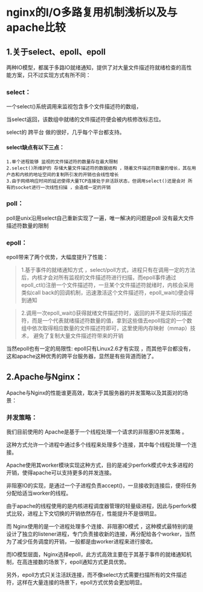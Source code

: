 # nginx的I/O多路复用机制浅析以及与apache比较

## 1.关于select、epoll、epoll

两种IO模型，都属于多路IO就绪通知，提供了对大量文件描述符就绪检查的高性能方案，只不过实现方式有所不同：

### select：

一个select()系统调用来监视包含多个文件描述符的数组，

当select返回，该数组中就绪的文件描述符便会被内核修改标志位。

select的 跨平台 做的很好，几乎每个平台都支持。

#### select缺点有以下三点：

    1.单个进程能够 监视的文件描述符的数量存在最大限制
    2.select()所维护的 存储大量文件描述符的数据结构 ，随着文件描述符数量的增长，其在用户态和内核的地址空间的复制所引发的开销也会线性增长
    3.由于网络响应时间的延迟使得大量TCP连接处于非活跃状态，但调用select()还是会对 所有的socket进行一次线性扫描 ，会造成一定的开销

### poll：

poll是unix沿用select自己重新实现了一遍，唯一解决的问题是poll 没有最大文件描述符数量的限制

### epoll：

epoll带来了两个优势，大幅度提升了性能：

>1.基于事件的就绪通知方式 ，select/poll方式，进程只有在调用一定的方法后，内核才会对所有监视的文件描述符进行扫描，而epoll事件通过epoll_ctl()注册一个文件描述符，一旦某个文件描述符就绪时，内核会采用类似call back的回调机制，迅速激活这个文件描述符，epoll_wait()便会得到通知

>2.调用一次epoll_wait()获得就绪文件描述符时，返回的并不是实际的描述符，而是一个代表就绪描述符数量的值，拿到这些值去epoll指定的一个数组中依次取得相应数量的文件描述符即可，这里使用内存映射（mmap）技术， 避免了复制大量文件描述符带来的开销

当然epoll也有一定的局限性:
epoll只有Linux2.6才有实现 ，而其他平台都没有，这和apache这种优秀的跨平台服务器，显然是有些背道而驰了。

 

## 2.Apache与Nginx：

Apache与Nginx的性能谁更高效，取决于其服务器的并发策略以及其面对的场景：

### 并发策略：

我们目前使用的 Apache是基于一个线程处理一个请求的非阻塞IO并发策略 。

这种方式允许一个进程中通过多个线程来处理多个连接，其中每个线程处理一个连接。

Apache使用其worker模块实现这种方式，目的是减少perfork模式中太多进程的开销，使得apache可以支持更多的并发连接。

非阻塞IO的实现，是通过一个子进程负责accept()，一旦接收到连接后，便将任务分配给适当worker的线程。

由于apache的线程使用的是内核进程调度器管理的轻量级进程，因此与perfork模式比较，进程上下文切换的开销依然存在，性能提升不是很明显。

而 Nginx使用的是一个进程处理多个连接、非阻塞IO模式 ，这种模式最特别的是设计了独立的listener进程，专门负责接收新的连接，再分配给各个worker，当然为了减少任务调度的开销，一般都是由worker进程来进行接收。

而IO模型层面，Nginx选择epoll，此方式高效主要在于其基于事件的就绪通知机制，在高连接数的场景下，epoll通知方式更具优势。

另外，epoll方式只关注活跃连接，而不像select方式需要扫描所有的文件描述符，这样在大量连接的场景下，epoll方式优势会更加明显。